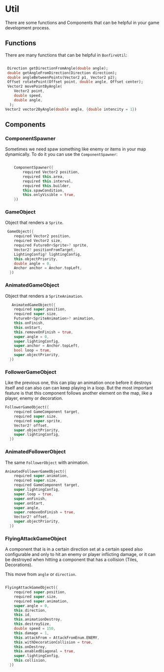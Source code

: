 # Util

There are some functions and Components that can be helpful in your game development process.

## Functions

There are many functions that can be helpful in `BonfireUtil`:

```dart

 Direction getDirectionFromAngle(double angle);
 double getAngleFromDirection(Direction direction);
 double angleBetweenPoints(Vector2 p1, Vector2 p2);
 Offset rotatePoint(Offset point, double angle, Offset center);
 Vector2 movePointByAngle(
    Vector2 point,
    double speed,
    double angle,
  );
Vector2 vector2ByAngle(double angle, {double intencity = 1})

```


## Components


### ComponentSpawner

Sometimes we need spaw something like enemy or items in your map dynamically. To do it you can use the `ComponentSpawner`:

```dart

    ComponentSpawner({
        required Vector2 position,
        required this.area,
        required this.interval,
        required this.builder,
        this.spawCondition,
        this.onlyVisible = true,
    })


```


### GameObject

Object that renders a `Sprite`.


```dart
 GameObject({
    required Vector2 position,
    required Vector2 size,
    required FutureOr<Sprite>? sprite,
    Vector2? positionFromTarget,
    LightingConfig? lightingConfig,
    this.objectPriority,
    double angle = 0,
    Anchor anchor = Anchor.topLeft,
  })
```

### AnimatedGameObject

Object that renders a `SpriteAnimation`.

```dart
   AnimatedGameObject({
    required super.position,
    required super.size,
    FutureOr<SpriteAnimation>? animation,
    this.onFinish,
    this.onStart,
    this.removeOnFinish = true,
    super.angle = 0,
    super.lightingConfig,
    super.anchor = Anchor.topLeft,
    bool loop = true,
    super.objectPriority,
  })

```

### FollowerGameObject


Like the previous one, this can play an animation once before it destroys itself and can also can can keep playing in a loop. But the most important feature is that this component follows another element on the map, like a player, enemy or decoration.


```dart
FollowerGameObject({
    required GameComponent target,
    required super.size,
    required super.sprite,
    Vector2? offset,
    super.objectPriority,
    super.lightingConfig,
  })
```

### AnimatedFollowerObject

The same `FollowerObject` with animation.

```dart
AnimatedFollowerGameObject({
    required super.animation,
    required super.size,
    required GameComponent target,
    super.lightingConfig,
    super.loop = true,
    super.onFinish,
    super.onStart,
    super.angle,
    super.removeOnFinish = true,
    Vector2? offset,
    super.objectPriority,
  })
```



### FlyingAttackGameObject


A component that is in a certain direction set at a certain speed also configurable and only to hit an enemy or player inflicting damage, or it can be destroyed when hitting a component that has a collision (Tiles, Decorations).

This move from `angle` or `direction`.

```dart

FlyingAttackGameObject({
    required super.position,
    required super.size,
    required super.animation,
    super.angle = 0,
    this.direction,
    this.id,
    this.animationDestroy,
    this.destroySize,
    double speed = 150,
    this.damage = 1,
    this.attackFrom = AttackFromEnum.ENEMY,
    this.withDecorationCollision = true,
    this.onDestroy,
    this.enabledDiagonal = true,
    super.lightingConfig,
    this.collision,
  })

```

